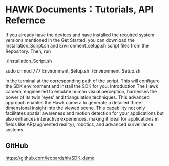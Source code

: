 # HAWK Documents：Tutorials, API Refernce

If you already have the devices and have installed the required system versions mentioned in the Get Started, you can download the Installation_Script.sh and Environment_setup.sh script files from the Repository. Then, run

   ./Installation_Script.sh

   sudo chmod 777 Environment_Setup.sh
   ./Environment_Setup.sh

in the terminal at the corresponding path of the script. This will configure the SDK environment and install the SDK for you.
Introduction
The Hawk camera, engineered to emulate human visual perception, harnesses the power of its twin 'eyes' and triangulation techniques. This advanced approach enables the Hawk camera to generate a detailed three-dimensional insight into the viewed scene. This capability not only facilitates spatial awareness and motion detection for your applications but also enhances interactive experiences, making it ideal for applications in fields like AR(augmented reality), robotics, and advanced surveillance systems.

## GitHub

https://github.com/leopardshh/SDK_demo
